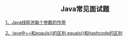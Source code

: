 ## <center>Java常见面试题</center>

[1、Java线程池每个参数的作用](https://github.com/yixirumeng/Java-Interview-Questions/issues/1)

[2、java中==和eqauls()的区别,equals()和hashcode的区别](https://github.com/yixirumeng/Java-Interview-Questions/issues/2)
